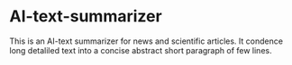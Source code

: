 # AI-text-summarizer
This is an AI-text summarizer for news and scientific articles. It condence long detaliled text into a concise abstract short paragraph of few lines.
